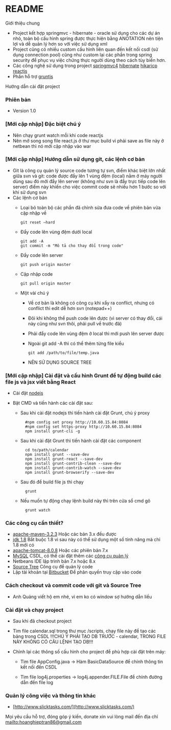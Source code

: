 # README

Giới thiệu chung

- Project kết hợp springmvc - hibernate - oracle sử dụng cho các dự án nhỏ, toàn bộ cấu hình spring được thực hiện bằng ANOTATION nên tiện lợi và dễ quản lý hơn so với việc sử dụng xml
- Project cũng có nhiều custom cấu hình liên quan đến kết nối csdl (sử dụng connection pool) cũng như custom lại các phần trong spring security để phục vụ việc chứng thực người dùng theo cách tùy biến hơn.
- Các công nghệ sử dụng trong project
	[springmvc4](http://docs.spring.io/spring/docs/current/spring-framework-reference/html/mvc.html)
	[hibernate](http://hibernate.org)
	[hikaricp](https://github.com/brettwooldridge/HikariCP)
	[reactjs](http://facebook.github.io/react)
- Phần hỗ trợ
	[gruntjs](http://gruntjs.com)

Hướng dẫn cài đặt project

### Phiên bản

* Version 1.0


### [Mới cập nhập] Đặc biệt chú ý
* Nên chạy grunt watch mỗi khi code reactjs
* Nên mở song song file react.js ở thư mục build vì phải save as file này ở netbean thì nó mới cập nhập vào war

### [Mới cập nhập] Hướng dẫn sử dụng git, các lệnh cơ bản
* Git là công cụ quản lý source code tương tự svn, điểm khác biệt lớn nhất giữa svn và git: code được đẩy lên 1 vùng đệm (local) nằm ở máy người dùng sau đó mới đẩy lên server (không như svn là đẩy trực tiếp code lên server) điểm này khiến cho việc commit code sẽ nhiều hơn 1 bước so với khi sử dụng svn
* Các lệnh cơ bản
     * Loại bỏ toàn bộ các phần đã chỉnh sửa đưa code về phiên bản vừa cập nhập về
                
           git reset —hard

    
    * Đẩy code lên vùng đệm dưới local
            
            
          git add -A
          git commit -m "Mô tả cho thay đổi trong code"
          
          
    
    * Đẩy code lên server
    
    
          git push origin master
          
          
    
    * Cập nhập code
    
    
          git pull origin master
          
          
    
    * Một vài chú ý
    
    
        * Về cơ bản là không có công cụ khi xẩy ra conflict, nhưng có conflict thì edit dễ hơn svn (notepad++)
        * Đôi khi không thể push code lên được (vì server có thay đổi, cái này cũng như svn thôi, phải pull về trước đã)
        * Phải đẩy code lên vùng đệm ở local thì mới push lên server được
        * Ngoài git add -A thì có thể thêm từng file kiểu 
                    
                    
              git add /path/to/file/temp.java
                
        
        * NÊN SỬ DỤNG SOURCE TREE
       

### [Mới cập nhập] Cài đặt và cấu hình Grunt để tự động build các file js và jsx viết bằng React

* Cài đặt [nodejs](http://nodejs.org/)
* Bật CMD và tiến hành các cài đặt sau:

	* Sau khi cài đặt nodejs thì tiến hành cài đặt Grunt, chú ý proxy
		
            #npm config set proxy http://10.60.15.84:8084
            #npm config set https-proxy http://10.60.15.84:8084
            npm install grunt-cli -g

	* Sau khi cài đặt Grunt thì tiến hành cài đặt các component

			cd to/path/calendar
			npm install grunt --save-dev
			npm install grunt-react --save-dev
			npm install grunt-contrib-clean --save-dev
			npm install grunt-contrib-watch --save-dev
			npm install grunt-browserify --save-dev

	* Sau đó để build file js thì chạy 
		
			grunt 

	* Nếu muốn tự động chạy lệnh build này thì trên cửa sổ cmd gõ
	
			grunt watch

### Các công cụ cần thiết?

* [apache-maven-3.2.3](http://maven.apache.org/download.cgi) Hoặc các bản 3.x đều được
* [jdk 1.8](http://www.oracle.com/technetwork/java/javase/downloads/jdk8-downloads-2133151.html) Bắt buộc 1.8 vì sau này có thể sử dụng một số tính năng mà chỉ 1.8 mới có
* [apache-tomcat-8.0.8](http://tomcat.apache.org/download-80.cgi) Hoặc các phiên bản 7.x
* [MySQL](http://dev.mysql.com/downloads/windows/installer/) CSDL, có thể cài đặt thêm các [công cụ quản lý](http://dev.mysql.com/downloads/calendar/)
* Netbeans IDE lập trình bản 7.x hoặc 8.x
* [Source Tree](http://downloads.atlassian.com/software/sourcetree/windows/SourceTreeSetup_1.6.10.exe) Công cụ để quản lý code
* Lập tài khoản tại [Bitbucket](https://bitbucket.org/) Để phân quyền truy cập vào code

### Cách checkout và commit code với git và Source Tree

* Anh Quảng viết hộ em nhé, vì em ko có window sợ hướng dẫn liều

### Cài đặt và chạy project 

* Sau khi đã checkout project
* Tìm file calendar.sql trong thư mục /scripts, chạy file này để tạo các bảng trong CSDL !!!CHÚ Ý PHẢI TẠO DB TRƯỚC - calendar, TRONG FILE NÀY KHÔNG CÓ CÂU LỆNH TẠO DB!!!
* Chỉnh lại các thông số cấu hình cho project để phù hợp cài đặt trên máy:

	* Tìm file AppConfig.java -> Hàm BasicDataSource để chính thông tin kết nối đến CSDL
		
	* Tìm file log4j.properties -> log4j.appender.FILE.File để chính đường dẫn đến file log

### Quản lý công việc và thông tin khác 

* [http://www.slicktasks.com/](http://www.slicktasks.com/)

Mọi yêu cầu hỗ trợ, đóng góp ý kiến, donate xin vui lòng mail đến địa chỉ
<mailto:hoanghieptran86@gmail.com>
